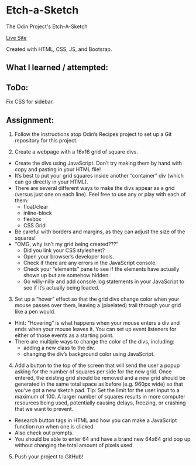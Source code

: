 # Etch-a-Sketch
The Odin Project's Etch-A-Sketch

[Live Site](https://etch-a-sketch.jakebenz.dev/)

Created with HTML, CSS, JS, and Bootsrap.

## What I learned / attempted:

## ToDo:
Fix CSS for sidebar.

## Assignment:
1) Follow the instructions atop Odin’s Recipes project to set up a Git repository for this project.

2) Create a webpage with a 16x16 grid of square divs.
- Create the divs using JavaScript. Don’t try making them by hand with copy and pasting in your HTML file!
- It’s best to put your grid squares inside another “container” div (which can go directly in your HTML).
- There are several different ways to make the divs appear as a grid (versus just one on each line). Feel free to use any or play with each of them:
  * float/clear
  * inline-block
  * flexbox
  * CSS Grid
- Be careful with borders and margins, as they can adjust the size of the squares!
- “OMG, why isn’t my grid being created???”
  * Did you link your CSS stylesheet?
  * Open your browser’s developer tools.
  * Check if there are any errors in the JavaScript console.
  * Check your “elements” pane to see if the elements have actually shown up but are somehow hidden.
  * Go willy-nilly and add console.log statements in your JavaScript to see if it’s actually being loaded.
 
3) Set up a “hover” effect so that the grid divs change color when your mouse passes over them, leaving a (pixelated) trail through your grid like a pen would.
- Hint: “Hovering” is what happens when your mouse enters a div and ends when your mouse leaves it. You can set up event listeners for either of those events as a starting point.
- There are multiple ways to change the color of the divs, including:
  * adding a new class to the div.
  * changing the div’s background color using JavaScript.
 
4) Add a button to the top of the screen that will send the user a popup asking for the number of squares per side for the new grid. Once entered, the existing grid should be removed and a new grid should be generated in the same total space as before (e.g. 960px wide) so that you’ve got a new sketch pad. Tip: Set the limit for the user input to a maximum of 100. A larger number of squares results in more computer resources being used, potentially causing delays, freezing, or crashing that we want to prevent.
- Research button tags in HTML and how you can make a JavaScript function run when one is clicked.
- Also check out prompts.
- You should be able to enter 64 and have a brand new 64x64 grid pop up without changing the total amount of pixels used.

5) Push your project to GitHub!
